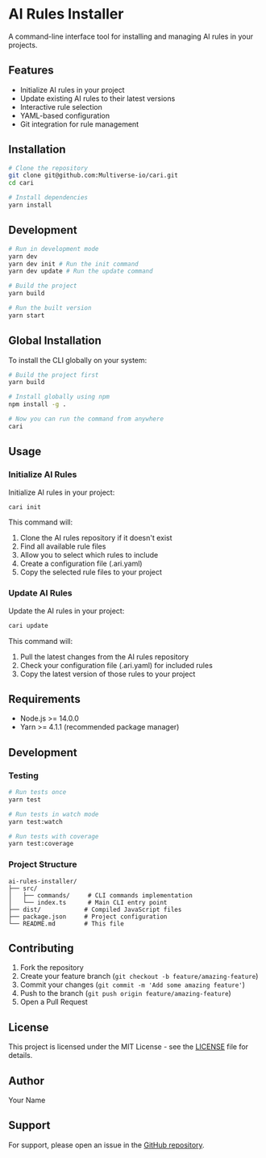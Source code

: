 # AI Rules Installer

A command-line interface tool for installing and managing AI rules in your projects.

## Features

- Initialize AI rules in your project
- Update existing AI rules to their latest versions
- Interactive rule selection
- YAML-based configuration
- Git integration for rule management

## Installation

```bash
# Clone the repository
git clone git@github.com:Multiverse-io/cari.git
cd cari

# Install dependencies
yarn install
```

## Development

```bash
# Run in development mode
yarn dev
yarn dev init # Run the init command
yarn dev update # Run the update command

# Build the project
yarn build

# Run the built version
yarn start
```

## Global Installation

To install the CLI globally on your system:

```bash
# Build the project first
yarn build

# Install globally using npm
npm install -g .

# Now you can run the command from anywhere
cari
```

## Usage

### Initialize AI Rules

Initialize AI rules in your project:

```bash
cari init
```

This command will:
1. Clone the AI rules repository if it doesn't exist
2. Find all available rule files
3. Allow you to select which rules to include
4. Create a configuration file (.ari.yaml)
5. Copy the selected rule files to your project

### Update AI Rules

Update the AI rules in your project:

```bash
cari update
```

This command will:
1. Pull the latest changes from the AI rules repository
2. Check your configuration file (.ari.yaml) for included rules
3. Copy the latest version of those rules to your project

## Requirements

- Node.js >= 14.0.0
- Yarn >= 4.1.1 (recommended package manager)

## Development

### Testing

```bash
# Run tests once
yarn test

# Run tests in watch mode
yarn test:watch

# Run tests with coverage
yarn test:coverage
```

### Project Structure

```
ai-rules-installer/
├── src/
│   ├── commands/     # CLI commands implementation
│   └── index.ts      # Main CLI entry point
├── dist/            # Compiled JavaScript files
├── package.json     # Project configuration
└── README.md        # This file
```

## Contributing

1. Fork the repository
2. Create your feature branch (`git checkout -b feature/amazing-feature`)
3. Commit your changes (`git commit -m 'Add some amazing feature'`)
4. Push to the branch (`git push origin feature/amazing-feature`)
5. Open a Pull Request

## License

This project is licensed under the MIT License - see the [LICENSE](LICENSE) file for details.

## Author

Your Name

## Support

For support, please open an issue in the [GitHub repository](https://github.com/yourusername/ai-rules-installer/issues).
